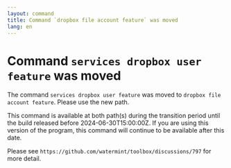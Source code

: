 ```yaml
---
layout: command
title: Command `dropbox file account feature` was moved
lang: en
---
```


# Command `services dropbox user feature` was moved

The command `services dropbox user feature` was moved to `dropbox file account feature`. Please use the new path.

This command is available at both path(s) during the transition period until the build released before 2024-06-30T15:00:00Z. If you are using this version of the program, this command will continue to be available after this date.

Please see `https://github.com/watermint/toolbox/discussions/797` for more detail.


